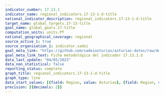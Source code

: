 ```yaml
---
indicator_number: 17.13.1
indicator_name: regional_indicators.17-13-1-d-title
national_indicator_description: regional_indicators.17-13-1-d-title
target_name: global_targets.17-13-title
goal_name: global_goals.17-title
computation_units: units.PT
national_geographical_coverage: regional
source_active_1: true
source_organisation_1: indicator.sadei
goal_meta_link: "https://github.com/sadeiasturias/asturias-datos/raw/develop/descargas/metodologia/17.13.1.d.pdf"
goal_meta_link_text: Ficha metodológica del indicador 17.13.1.d
data_last_update: "04/05/2023"
data_non_statistical: false
reporting_status: complete
graph_title: regional_indicators.17-13-1-d-title
graph_type: line
data_start_values: [{field: Region, value: Asturias}, {field: Region, value: España}]
precision: [{decimals: 2}]
---
```

